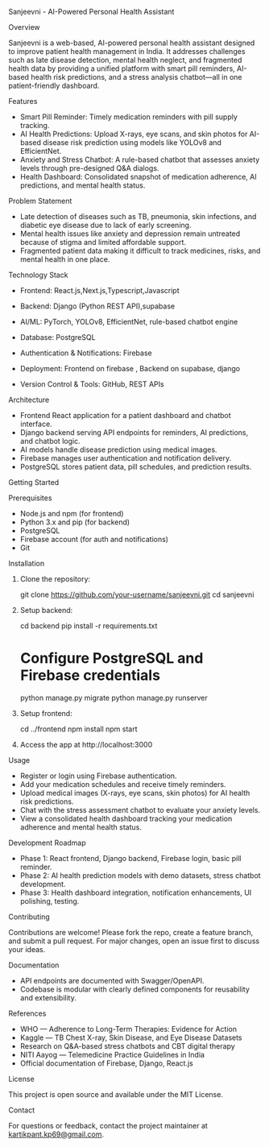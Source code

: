 Sanjeevni - AI-Powered Personal Health Assistant

Overview

Sanjeevni is a web-based, AI-powered personal health assistant designed to improve patient health management in India. It addresses challenges such as late disease detection, mental health neglect, and fragmented health data by providing a unified platform with smart pill reminders, AI-based health risk predictions, and a stress analysis chatbot—all in one patient-friendly dashboard.

Features

- Smart Pill Reminder: Timely medication reminders with pill supply tracking.
- AI Health Predictions: Upload X-rays, eye scans, and skin photos for AI-based disease risk prediction using models like YOLOv8 and EfficientNet.
- Anxiety and Stress Chatbot: A rule-based chatbot that assesses anxiety levels through pre-designed Q&A dialogs.
- Health Dashboard: Consolidated snapshot of medication adherence, AI predictions, and mental health status.

Problem Statement

- Late detection of diseases such as TB, pneumonia, skin infections, and diabetic eye disease due to lack of early screening.
- Mental health issues like anxiety and depression remain untreated because of stigma and limited affordable support.
- Fragmented patient data making it difficult to track medicines, risks, and mental health in one place.

Technology Stack

- Frontend: React.js,Next.js,Typescript,Javascript

- Backend: Django (Python REST API),supabase
- AI/ML: PyTorch, YOLOv8, EfficientNet, rule-based chatbot engine
- Database: PostgreSQL
- Authentication & Notifications: Firebase
- Deployment: Frontend on firebase , Backend on supabase, django
- Version Control & Tools: GitHub, REST APIs

Architecture

- Frontend React application for a patient dashboard and chatbot interface.
- Django backend serving API endpoints for reminders, AI predictions, and chatbot logic.
- AI models handle disease prediction using medical images.
- Firebase manages user authentication and notification delivery.
- PostgreSQL stores patient data, pill schedules, and prediction results.

Getting Started

Prerequisites

- Node.js and npm (for frontend)
- Python 3.x and pip (for backend)
- PostgreSQL
- Firebase account (for auth and notifications)
- Git

Installation

1. Clone the repository:

   git clone https://github.com/your-username/sanjeevni.git
   cd sanjeevni

2. Setup backend:

   cd backend
   pip install -r requirements.txt
   # Configure PostgreSQL and Firebase credentials
   python manage.py migrate
   python manage.py runserver

3. Setup frontend:

   cd ../frontend
   npm install
   npm start

4. Access the app at http://localhost:3000

Usage

- Register or login using Firebase authentication.
- Add your medication schedules and receive timely reminders.
- Upload medical images (X-rays, eye scans, skin photos) for AI health risk predictions.
- Chat with the stress assessment chatbot to evaluate your anxiety levels.
- View a consolidated health dashboard tracking your medication adherence and mental health status.

Development Roadmap

- Phase 1: React frontend, Django backend, Firebase login, basic pill reminder.
- Phase 2: AI health prediction models with demo datasets, stress chatbot development.
- Phase 3: Health dashboard integration, notification enhancements, UI polishing, testing.

Contributing

Contributions are welcome! Please fork the repo, create a feature branch, and submit a pull request. For major changes, open an issue first to discuss your ideas.

Documentation

- API endpoints are documented with Swagger/OpenAPI.
- Codebase is modular with clearly defined components for reusability and extensibility.

References

- WHO — Adherence to Long-Term Therapies: Evidence for Action
- Kaggle — TB Chest X-ray, Skin Disease, and Eye Disease Datasets
- Research on Q&A-based stress chatbots and CBT digital therapy
- NITI Aayog — Telemedicine Practice Guidelines in India
- Official documentation of Firebase, Django, React.js

License

This project is open source and available under the MIT License.

Contact

For questions or feedback, contact the project maintainer at kartikpant.kp69@gmail.com.

